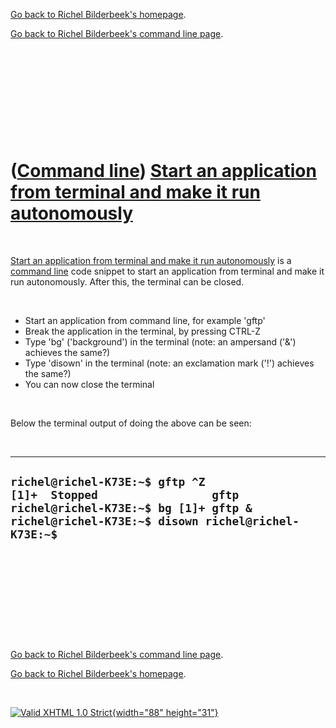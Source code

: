 [Go back to Richel Bilderbeek's homepage](index.htm).

[Go back to Richel Bilderbeek's command line page](Cl.htm).

 

 

 

 

 

([Command line](Cl.htm)) [Start an application from terminal and make it run autonomously](ClBgDisown.htm)
==========================================================================================================

 

[Start an application from terminal and make it run
autonomously](ClBgDisown.htm) is a [command line](Cl.htm) code snippet
to start an application from terminal and make it run autonomously.
After this, the terminal can be closed.

 

-   Start an application from command line, for example 'gftp'
-   Break the application in the terminal, by pressing CTRL-Z
-   Type 'bg' ('background') in the terminal (note: an ampersand ('&')
    achieves the same?)
-   Type 'disown' in the terminal (note: an exclamation mark ('!')
    achieves the same?)
-   You can now close the terminal

 

Below the terminal output of doing the above can be seen:

 

  --------------------------------------------------------------------------------------------------------------------------------------------------------------
  ` richel@richel-K73E:~$ gftp ^Z [1]+  Stopped                 gftp richel@richel-K73E:~$ bg [1]+ gftp & richel@richel-K73E:~$ disown richel@richel-K73E:~$ `
  --------------------------------------------------------------------------------------------------------------------------------------------------------------

 

 

 

 

 

[Go back to Richel Bilderbeek's command line page](Cl.htm).

[Go back to Richel Bilderbeek's homepage](index.htm).

 

[![Valid XHTML 1.0 Strict](valid-xhtml10.png){width="88"
height="31"}](http://validator.w3.org/check?uri=referer)
